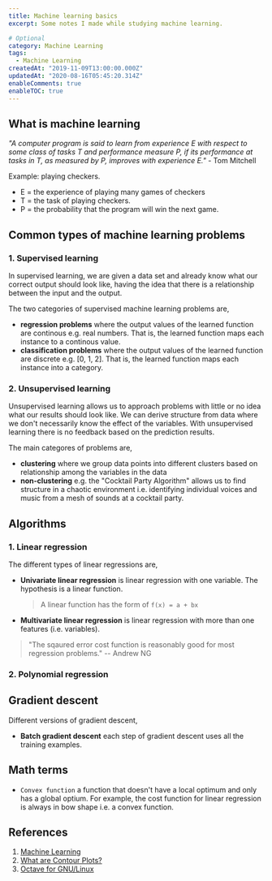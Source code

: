 ```yaml
---
title: Machine learning basics
excerpt: Some notes I made while studying machine learning.

# Optional
category: Machine Learning
tags: 
  - Machine Learning
createdAt: "2019-11-09T13:00:00.000Z"
updatedAt: "2020-08-16T05:45:20.314Z"
enableComments: true
enableTOC: true
---
```


## What is machine learning

_"A computer program is said to learn from experience E with respect to some class of tasks T and performance measure P, if its performance at tasks in T, as measured by P, improves with experience E."_ - Tom Mitchell

Example: playing checkers.

- E = the experience of playing many games of checkers
- T = the task of playing checkers.
- P = the probability that the program will win the next game.

## Common types of machine learning problems

### 1. Supervised learning

In supervised learning, we are given a data set and already know what our correct output should look like, having the idea that there is a relationship between the input and the output.

The two categories of supervised machine learning problems are,

- **regression problems** where the output values of the learned function are continous e.g. real numbers. That is, the learned function maps each instance to a continous value.
- **classification problems** where the output values of the learned function are discrete e.g. [0, 1, 2]. That is, the learned function maps each instance into a category.

### 2. Unsupervised learning

Unsupervised learning allows us to approach problems with little or no idea what our results should look like. We can derive structure from data where we don't necessarily know the effect of the variables. With unsupervised learning there is no feedback based on the prediction results.

The main categores of problems are,

- **clustering** where we group data points into different clusters based on relationship among the variables in the data
- **non-clustering** e.g. the "Cocktail Party Algorithm" allows us to find structure in a chaotic environment i.e. identifying individual voices and music from a mesh of sounds at a cocktail party.

## Algorithms

### 1. Linear regression

The different types of linear regressions are,

- **Univariate linear regression** is linear regression with one variable. The hypothesis is a linear function.
    > A linear function has the form of `f(x) = a + bx`
- **Multivariate linear regression** is linear regression with more than one features (i.e. variables).

> "The sqaured error cost function is reasonably good for most regression problems."
> -- Andrew NG

### 2. Polynomial regression

## Gradient descent

Different versions of gradient descent,

- **Batch gradient descent** each step of gradient descent uses all the training examples.

## Math terms

- `Convex function` a function that doesn't have a local optimum and only has a global optium. For example, the cost function for linear regression is always in bow shape i.e. a convex function.

## References

1. [Machine Learning](https://www.coursera.org/learn/machine-learning)
2. [What are Contour Plots?](https://www.statisticshowto.datasciencecentral.com/contour-plots/)
3. [Octave for GNU/Linux](http://wiki.octave.org/Octave_for_GNU/Linux)
